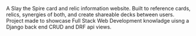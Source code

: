 A Slay the Spire card and relic information website. Built to reference cards, relics, synergies of both, and create shareable decks between users. 
Project made to showcase Full Stack Web Development knowladge uisng a Django back end CRUD and DRF api views.
